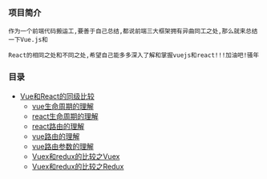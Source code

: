 
### 项目简介

    作为一个前端代码搬运工,要善于自己总结,都说前端三大框架拥有异曲同工之处,那么就来总结一下Vue.js和

    React的相同之处和不同之处,希望自己能多多深入了解和掌握vuejs和react!!!加油吧!骚年

### 目录
- [Vue和React的同级比较](#Vue和React的总结)
    - [vue生命周期的理解](doc/对vue的生命周期的理解.md)
    - [react生命周期的理解](doc/对react生命周期的理解.md)
    - [react路由的理解](doc/对react路由的理解.md)
    - [vue路由的理解](doc/vue路由的理解.md)
    - [vue路由参数的理解](doc/Vue路由参数的理解.md)
    - [Vuex和redux的比较之Vuex](doc/vuex和redux的比较1.md)
    - [Vuex和redux的比较之Redux](doc/vuex和redux的比较2.md)

